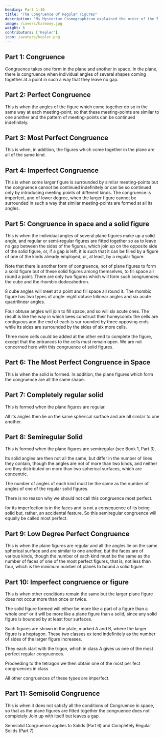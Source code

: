 ```yaml
---
heading: Part 1-10
title: "The Congruence Of Regular Figures"
description: "My Mysterium Cosmographicum explained the order of the 5 solids in the world"
image: /covers/harmony.jpg
weight: 6
contributors: ['Kepler']
icon: /avatars/kepler.png
---
```




## Part 1: Congruence

Congruence takes one form in the plane and another in space. In the plane, there is congruence when individual angles of several shapes coming together at a point in such a way that they leave no gap.


## Part 2: Perfect Congruence

This is when the angles of the figure which come together do so in the same way at each meeting-point, so that these meeting-points are similar to one another and the pattern of meeting-points can be continued indefinitely.


## Part 3: Most Perfect Congruence 

This is when, in addition, the figures which come together in the plane are all of the same kind.


## Part 4: Imperfect Congruence

This is when some larger figure is surrounded by similar meeting-points but the congruence cannot be continued indefinitely or can be so continued only by introducing meeting points of different kinds. The congruence is imperfect, and of lower degree, when the larger figure cannot be surrounded in such a way that similar meeting-points are formed at all its angles.


## Part 5: Congruence in space and a solid figure

This is when the individual angles of several plane figures make up a solid angle, and regular or semi-regular figures are fitted together so as to leave no gap between the sides of the figures, which join up on the opposite side of the solid figure, or, if a gap is left, it is such that it can be filled by a figure of one of the kinds already employed, or, at least, by a regular figure.

Note that there is another form of congruence, not of plane figures to form a solid figure but of these solid figures among themselves, to fill space all round a point. There are only two figures which will form such congruences: the cube
and the rhombic dodecahedron. 

8 cube angles will meet at a point and fill space all round it. The rhombic figure has two types of angle: eight obtuse
trilinear angles and six acute quadrilinear angles. 

Four obtuse angles will join to fill space, and so will six acute ones. The result is like the way in which bees
construct their honeycomb: the cells are contiguous and the end of each is sur­
rounded by three opposing ends while its sides are surrounded by the sides of
six more cells. 

Three more cells could be added at the other end to complete the figure, except that the entrances to the cells must remain open. We are not concerned here with this congruence of solid figures.


## Part 6: The Most Perfect Congruence in Space

This is when the solid is formed. In addition, the plane figures which form the congruence are all the same shape.


## Part 7: Completely regular solid

This is formed when the plane figures are regular. 

All its angles then lie on the same spherical surface and are all similar to one another.


## Part 8: Semiregular Solid

This is formed when the plane figures are semiregular (see Book 1, Part 3).

Its solid angles are then not all the same, but differ in the number of lines they contain, though the angles are not of more than two kinds, and neither are they distributed on more than two spherical surfaces, which are concentric. 

The number of angles of each kind must be the same as the number of angles of one of the regular solid figures. 

There is no reason why we should not call this congruence most perfect.

for its imperfection is in the faces and is not a consequence of its being solid but, rather, an accidental feature. So this semiregular congruence will equally be called most perfect.


## Part 9: Low Degree Perfect Congruence 

This is when the plane figures are regular and all the angles lie on the same spherical surface and are similar to one another, but the faces are of various kinds, though the number of each kind must be the same as the number of faces
of one of the most perfect figures, that is, not less than four, which is the minimum number of planes to bound a solid figure.


## Part 10: Imperfect congruence or figure


This is when other conditions remain the same but the larger plane figure does not occur more than
once or twice. 

The solid figure formed will either be more like a part of a figure than a whole one^ or it will be more like a plane figure than a solid, since any solid figure is bounded by at least four surfaces.

Such figures are shown in the plate, marked A and B, where the larger figure is a heptagon. These two classes ex­
tend indefinitely as the number of sides of the larger figure increases. 

They each start with the trigon, which in class A gives us one of the most perfect regular congruences.

Proceeding to the tetragon we then obtain one of the most per­
fect congruences in class

All other congruences of these types are imperfect.


## Part 11: Semisolid Congruence

This is when it does not satisfy all the conditions of Congruence in space, so that as the plane figures are fitted together the congruence does not completely Join up with itself but leaves a gap. 

Semisolid Congruence applies to Solids (Part 6) and Completely Regular Solids (Part 7)

